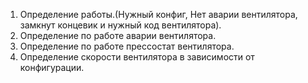1. Определение работы.(Нужный конфиг, Нет аварии вентилятора, замкнут концевик и нужный код вентилятора).
1. Определение по работе  аварии вентилятора.
2. Определение по работе прессостат вентилятора.
3. Определение скорости вентилятора в зависимости от конфигурации.